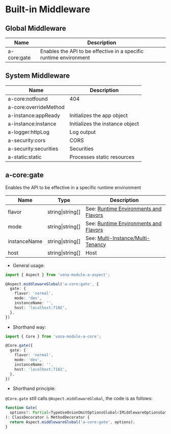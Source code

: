 # Built-in Middleware

## Global Middleware

|Name|Description|
|--|--|
|a-core:gate|Enables the API to be effective in a specific runtime environment|

## System Middleware

|Name|Description|
|--|--|
|a-core:notfound|404|
|a-core:overrideMethod||
|a-instance:appReady|Initializes the app object|
|a-instance:instance|Initializes the instance object|
|a-logger:httpLog|Log output|
|a-security:cors|CORS|
|a-security:securities|Securities|
|a-static:static|Processes static resources|

## a-core:gate

Enables the API to be effective in a specific runtime environment

|Name|Type|Description|
|--|--|--|
|flavor|string\|string[]|See: [Runtime Environments and Flavors](../../techniques/mode-flavor/introduction.md)|
|mode|string\|string[]|See: [Runtime Environments and Flavors](../../techniques/mode-flavor/introduction.md)|
|instanceName|string\|string[]|See: [Multi-Instance/Multi-Tenancy](../../techniques/instance/introduction.md)|
|host|string\|string[]|Host|

* General usage:

``` typescript
import { Aspect } from 'vona-module-a-aspect';

@Aspect.middlewareGlobal('a-core:gate', {
  gate: {
    flavor: 'normal',
    mode: 'dev',
    instanceName: '',
    host: 'localhost:7102',
  },
})
```

* Shorthand way:

``` typescript
import { Core } from 'vona-module-a-core';

@Core.gate({
  gate: {
    flavor: 'normal',
    mode: 'dev',
    instanceName: '',
    host: 'localhost:7102',
  },
})
```

* Shorthand principle:

`@Core.gate` still calls `@Aspect.middlewareGlobal`, the code is as follows:

``` typescript
function Gate(
  options?: Partial<TypeUseOnionOmitOptionsGlobal<IMiddlewareOptionsGate>>,
): ClassDecorator & MethodDecorator {
  return Aspect.middlewareGlobal('a-core:gate', options);
}
```
